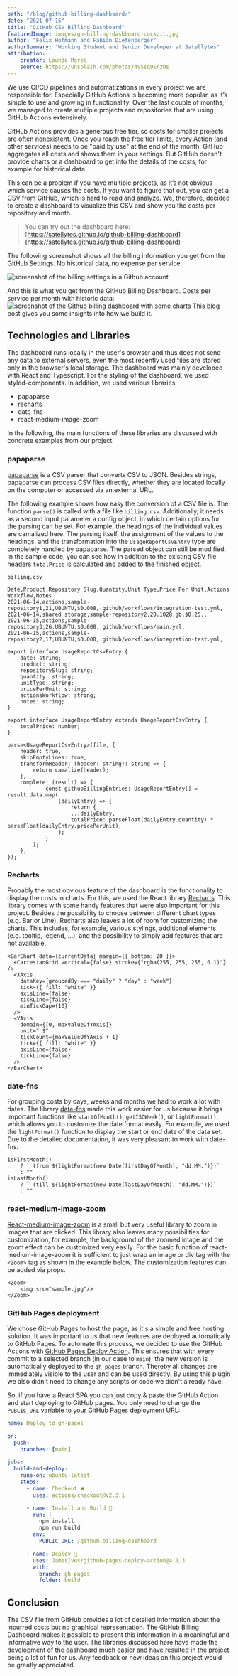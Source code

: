 ```yaml
---
path: "/blog/github-billing-dashboard/"
date: "2021-07-15"
title: "GitHub CSV Billing Dashboard"
featuredImage: images/gh-billing-dashboard-cockpit.jpg
author: "Felix Hofmann and Fabian Dietenberger"
authorSummary: "Working Student and Senior Developer at Satellytes"
attribution:
    creator: Launde Morel
    source: https://unsplash.com/photos/4VSsq9ErzOs
---
```






We use CI/CD pipelines and automatizations in every project we are responsible for. Especially GitHub Actions is becoming more popular, as it’s simple to use and growing in functionality. Over the last couple of months, we managed to create multiple projects and repositories that are using GitHub Actions extensively.

GitHub Actions provides a generous free tier, so costs for smaller projects are often nonexistent. Once you reach the free tier limits, every Action (and other services) needs to be "paid by use" at the end of the month. GitHub aggregates all costs and shows them in your settings. But GitHub doesn't provide charts or a dashboard to get into the details of the costs, for example for historical data.

This can be a problem if you have multiple projects, as it’s not obvious which service causes the costs. If you want to figure that out, you can get a CSV from GitHub, which is hard to read and analyze. We, therefore, decided to create a dashboard to visualize this CSV and show you the costs per repository and month.

> You can try out the dashboard here: [https://satellytes.github.io/github-billing-dashboard](https://satellytes.github.io/github-billing-dashboard)

The following screenshot shows all the billing information you get from the GitHub Settings. No historical data, no expense per service.

![screenshot of the billing settings in a Github account](images/gh-billing-dashboard-screenshot-of-gh-billing-settings.png)

And this is what you get from the GitHub Billing Dashboard. Costs per service per month with historic data:
![screenshot of the Github billing dashboard with some charts](images/gh-billing-dashboard-screenshot-of-gh-dashboard.png)
This blog post gives you some insights into how we build it.

## Technologies and Libraries

The dashboard runs locally in the user's browser and thus does not send any data to external servers, even the most recently used files are stored only in the browser's local storage. The dashboard was mainly developed with React and Typescript. For the styling of the dashboard, we used styled-components. In addition, we used various libraries:
+ papaparse
+ recharts
+ date-fns
+ react-medium-image-zoom 

In the following, the main functions of these libraries are discussed with concrete examples from our project.


### papaparse

[papaparse](https://github.com/mholt/PapaParse) is a CSV parser that converts CSV to JSON. Besides strings, papaparse can process CSV files directly, whether they are located locally on the computer or accessed via an external URL.

The following example shows how easy the conversion of a CSV file is. The function `parse()` is called with a file like `billing.csv`. Additionally, it needs as a second input parameter a config object, in which certain options for the parsing can be set. For example, the headings of the individual values are camalized here. The parsing itself, the assignment of the values to the headings, and the transformation into the `UsageReportCsvEntry` type are completely handled by papaparse. The parsed object can still be modified. In the sample code, you can see how in addition to the existing CSV file headers `totalPrice` is calculated and added to the finished object.

```
billing.csv

Date,Product,Repository Slug,Quantity,Unit Type,Price Per Unit,Actions Workflow,Notes
2021-06-14,actions,sample-repository1,21,UBUNTU,$0.008,.github/workflows/integration-test.yml,
2021-06-14,shared storage,sample-repository2,20.1028,gb,$0.25,,
2021-06-15,actions,sample-repository3,26,UBUNTU,$0.008,.github/workflows/main.yml,
2021-06-15,actions,sample-repository2,17,UBUNTU,$0.008,.github/workflows/integration-test.yml,
```

```tsx
export interface UsageReportCsvEntry {
	date: string;
	product: string;
	repositorySlug: string;
	quantity: string;
	unitType: string;
	pricePerUnit: string;
	actionsWorkflow: string;
	notes: string;
}

export interface UsageReportEntry extends UsageReportCsvEntry {
	totalPrice: number;
}

parse<UsageReportCsvEntry>(file, {
	header: true,
	skipEmptyLines: true,
	transformHeader: (header: string): string => {
		return camalize(header);
	},
	complete: (result) => {
			const githubBillingEntries: UsageReportEntry[] = result.data.map(
				(dailyEntry) => {
					return {
					...dailyEntry,
					totalPrice: parseFloat(dailyEntry.quantity) * parseFloat(dailyEntry.pricePerUnit),
				};
			}
		);
	},
});
```

### Recharts

Probably the most obvious feature of the dashboard is the functionality to display the costs in charts. For this, we used the React library [Recharts](https://github.com/recharts/recharts). This library comes with some handy features that were also important for this project. Besides the possibility to choose between different chart types (e.g. Bar or Line), Recharts also leaves a lot of room for customizing the charts. This includes, for example, various stylings, additional elements (e.g. tooltip, legend, ...), and the possibility to simply add features that are not available.

```tsx
<BarChart data={currentData} margin={{ bottom: 20 }}>
  <CartesianGrid vertical={false} stroke={"rgba(255, 255, 255, 0.1)"} />
  <XAxis
    dataKey={groupedBy === "daily" ? "day" : "week"}
    tick={{ fill: "white" }}
    axisLine={false}
    tickLine={false}
    minTickGap={10}
  />
  <YAxis
    domain={[0, maxValueOfYAxis]}
    unit=" $"
    tickCount={maxValueOfYAxis + 1}
    tick={{ fill: "white" }}
    axisLine={false}
    tickLine={false}
  />
</BarChart>
```

### date-fns

For grouping costs by days, weeks and months we had to work a lot with dates. The library [date-fns](https://github.com/date-fns/date-fns) made this work easier for us because it brings important functions like `startOfMonth()`, `getISOWeek()`, or `lightFormat()`, which allows you to customize the date format easily. For example, we used the `lightFormat()` function to display the start or end date of the data set. Due to the detailed documentation, it was very pleasant to work with date-fns.

```tsx
isFirstMonth()
	? ` (from ${lightFormat(new Date(firstDayOfMonth), "dd.MM.")})`
	: ""
isLastMonth()
	? ` (till ${lightFormat(new Date(lastDayOfMonth), "dd.MM.")})`
	: ""
```

### react-medium-image-zoom

[React-medium-image-zoom](https://github.com/rpearce/image-zoom) is a small but very useful library to zoom in images that are clicked. This library also leaves many possibilities for customization, for example, the background of the zoomed image and the zoom effect can be customized very easily. For the basic function of react-medium-image-zoom it is sufficient to just wrap an image or div tag with the `<Zoom>` tag as shown in the example below. The customization features can be added via props.

```tsx
<Zoom>
	<img src="sample.jpg"/>
</Zoom>
```

### GitHub Pages deployment

We chose GitHub Pages to host the page, as it's a simple and free hosting solution. It was important to us that new features are deployed automatically to GitHub Pages. To automate this process, we decided to use the GitHub Actions with [GitHub Pages Deploy Action](https://github.com/JamesIves/github-pages-deploy-action).
This ensures that with every commit to a selected branch (in our case to `main`), the new version is automatically deployed to the `gh-pages` branch. Thereby all changes are immediately visible to the user and can be used directly. By using this plugin we also didn't need to change any scripts or code we didn't already have.

So, if you have a React SPA you can just copy & paste the GitHub Action and start deploying to GitHub pages. You only need to change the `PUBLIC_URL` variable to your GitHub Pages deployment URL:

```yaml
name: Deploy to gh-pages

on:
  push:
    branches: [main]

jobs:
  build-and-deploy:
    runs-on: ubuntu-latest
    steps:
      - name: Checkout 🛎️
        uses: actions/checkout@v2.3.1

      - name: Install and Build 🔧
        run: |
          npm install
          npm run build
        env:
          PUBLIC_URL: /github-billing-dashboard

      - name: Deploy 🚀
        uses: JamesIves/github-pages-deploy-action@4.1.3
        with:
          branch: gh-pages
          folder: build
```


## Conclusion
The CSV file from GitHub provides a lot of detailed information about the incurred costs but no graphical representation. The GitHub Billing Dashboard makes it possible to present this information in a meaningful and informative way to the user. The libraries discussed here have made the development of the dashboard much easier and have resulted in the project being a lot of fun for us.  Any feedback or new ideas on this project would be greatly appreciated.